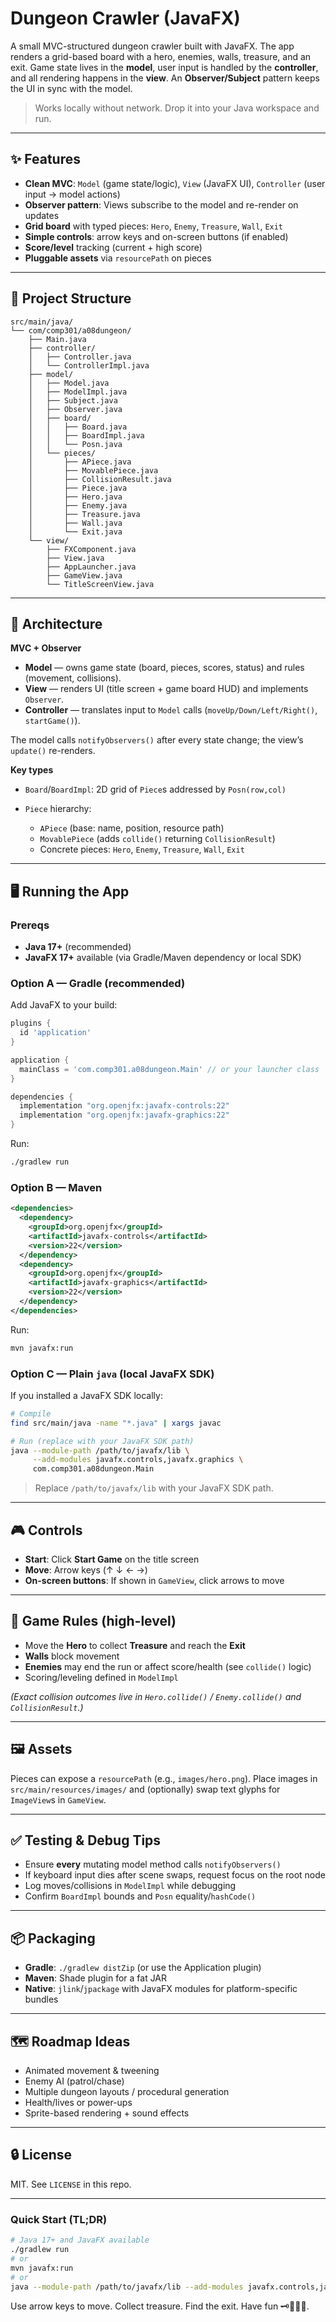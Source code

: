 # Dungeon Crawler (JavaFX)

A small MVC-structured dungeon crawler built with JavaFX. The app renders a grid-based board with a hero, enemies, walls, treasure, and an exit. Game state lives in the **model**, user input is handled by the **controller**, and all rendering happens in the **view**. An **Observer/Subject** pattern keeps the UI in sync with the model.

> Works locally without network. Drop it into your Java workspace and run.

---

## ✨ Features

* **Clean MVC**: `Model` (game state/logic), `View` (JavaFX UI), `Controller` (user input → model actions)
* **Observer pattern**: Views subscribe to the model and re-render on updates
* **Grid board** with typed pieces: `Hero`, `Enemy`, `Treasure`, `Wall`, `Exit`
* **Simple controls**: arrow keys and on-screen buttons (if enabled)
* **Score/level** tracking (current + high score)
* **Pluggable assets** via `resourcePath` on pieces

---

## 🧭 Project Structure

```
src/main/java/
└── com/comp301/a08dungeon/
    ├── Main.java
    ├── controller/
    │   ├── Controller.java
    │   └── ControllerImpl.java
    ├── model/
    │   ├── Model.java
    │   ├── ModelImpl.java
    │   ├── Subject.java
    │   ├── Observer.java
    │   ├── board/
    │   │   ├── Board.java
    │   │   ├── BoardImpl.java
    │   │   └── Posn.java
    │   └── pieces/
    │       ├── APiece.java
    │       ├── MovablePiece.java
    │       ├── CollisionResult.java
    │       ├── Piece.java
    │       ├── Hero.java
    │       ├── Enemy.java
    │       ├── Treasure.java
    │       ├── Wall.java
    │       └── Exit.java
    └── view/
        ├── FXComponent.java
        ├── View.java
        ├── AppLauncher.java
        ├── GameView.java
        └── TitleScreenView.java
```

---

## 🧩 Architecture

**MVC + Observer**

* **Model** — owns game state (board, pieces, scores, status) and rules (movement, collisions).
* **View** — renders UI (title screen + game board HUD) and implements `Observer`.
* **Controller** — translates input to `Model` calls (`moveUp/Down/Left/Right()`, `startGame()`).

The model calls `notifyObservers()` after every state change; the view’s `update()` re-renders.

**Key types**

* `Board`/`BoardImpl`: 2D grid of `Piece`s addressed by `Posn(row,col)`
* `Piece` hierarchy:

  * `APiece` (base: name, position, resource path)
  * `MovablePiece` (adds `collide()` returning `CollisionResult`)
  * Concrete pieces: `Hero`, `Enemy`, `Treasure`, `Wall`, `Exit`

---

## 🖥️ Running the App

### Prereqs

* **Java 17+** (recommended)
* **JavaFX 17+** available (via Gradle/Maven dependency or local SDK)

### Option A — Gradle (recommended)

Add JavaFX to your build:

```gradle
plugins {
  id 'application'
}

application {
  mainClass = 'com.comp301.a08dungeon.Main' // or your launcher class
}

dependencies {
  implementation "org.openjfx:javafx-controls:22"
  implementation "org.openjfx:javafx-graphics:22"
}
```

Run:

```bash
./gradlew run
```

### Option B — Maven

```xml
<dependencies>
  <dependency>
    <groupId>org.openjfx</groupId>
    <artifactId>javafx-controls</artifactId>
    <version>22</version>
  </dependency>
  <dependency>
    <groupId>org.openjfx</groupId>
    <artifactId>javafx-graphics</artifactId>
    <version>22</version>
  </dependency>
</dependencies>
```

Run:

```bash
mvn javafx:run
```

### Option C — Plain `java` (local JavaFX SDK)

If you installed a JavaFX SDK locally:

```bash
# Compile
find src/main/java -name "*.java" | xargs javac

# Run (replace with your JavaFX SDK path)
java --module-path /path/to/javafx/lib \
     --add-modules javafx.controls,javafx.graphics \
     com.comp301.a08dungeon.Main
```

> Replace `/path/to/javafx/lib` with your JavaFX SDK path.

---

## 🎮 Controls

* **Start**: Click **Start Game** on the title screen
* **Move**: Arrow keys (↑ ↓ ← →)
* **On-screen buttons**: If shown in `GameView`, click arrows to move

---

## 🧠 Game Rules (high-level)

* Move the **Hero** to collect **Treasure** and reach the **Exit**
* **Walls** block movement
* **Enemies** may end the run or affect score/health (see `collide()` logic)
* Scoring/leveling defined in `ModelImpl`

*(Exact collision outcomes live in `Hero.collide()` / `Enemy.collide()` and `CollisionResult`.)*

---

## 🖼️ Assets

Pieces can expose a `resourcePath` (e.g., `images/hero.png`).
Place images in `src/main/resources/images/` and (optionally) swap text glyphs for `ImageView`s in `GameView`.

---

## ✅ Testing & Debug Tips

* Ensure **every** mutating model method calls `notifyObservers()`
* If keyboard input dies after scene swaps, request focus on the root node
* Log moves/collisions in `ModelImpl` while debugging
* Confirm `BoardImpl` bounds and `Posn` equality/`hashCode()`

---

## 📦 Packaging

* **Gradle**: `./gradlew distZip` (or use the Application plugin)
* **Maven**: Shade plugin for a fat JAR
* **Native**: `jlink`/`jpackage` with JavaFX modules for platform-specific bundles

---

## 🗺️ Roadmap Ideas

* Animated movement & tweening
* Enemy AI (patrol/chase)
* Multiple dungeon layouts / procedural generation
* Health/lives or power-ups
* Sprite-based rendering + sound effects

---

## 🔒 License

MIT. See `LICENSE` in this repo.

---

### Quick Start (TL;DR)

```bash
# Java 17+ and JavaFX available
./gradlew run
# or
mvn javafx:run
# or
java --module-path /path/to/javafx/lib --add-modules javafx.controls,javafx.graphics com.comp301.a08dungeon.Main
```

Use arrow keys to move. Collect treasure. Find the exit. Have fun 🗝️🧱🧙‍♂️.

